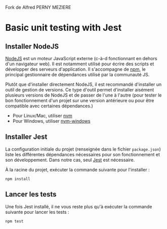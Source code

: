 Fork de Alfred PERNY MEZIERE

# Basic unit testing with Jest

## Installer NodeJS

[NodeJS](https://nodejs.org/en/) est un moteur JavaScript externe (c-à-d fonctionnant en dehors d'un navigateur web).
Il est notamment utilisé pour écrire des scripts et développer des serveurs d'application.
Il s'accompagne de [npm](https://www.npmjs.com/), le principal gestionnaire de dépendances utilisé par la communauté JS.

Plutôt que d'installer  directement NodeJS, il est recommandé d'installer un outil de gestion de versions.
Ce type d'outil permet d'installer aisément plusieurs versions de NodeJS et de passer de l'une à l'autre (pour tester le bon fonctionnement d'un projet sur une version antérieure ou pour être compatible avec certaines dépendances.)

- Pour Linux/Mac, utiliser [nvm](https://github.com/nvm-sh/nvm)
- Pour Windows, utiliser [nvm-windows](https://github.com/coreybutler/nvm-windows)

## Installer Jest

La configuration initiale du projet (renseignée dans le fichier `package.json`) liste les différentes dépendances nécessaires pour son fonctionnement et son développement.
Dans notre cas, seul [Jest](https://jestjs.io/) est nécessaire.

À la racine du projet, exécuter la commande suivante pour l'installer :

```
npm install
```

## Lancer les tests

Une fois Jest installé, il ne vous reste plus qu'à exécuter la commande suivante pour lancer les tests :

```
npm test
```
